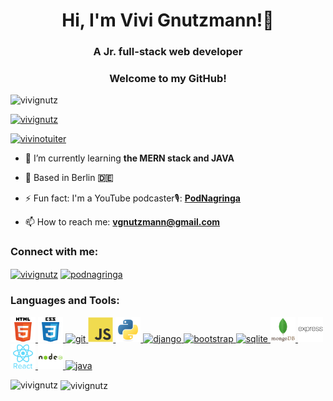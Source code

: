 <!--
**vivignutz/vivignutz** is a ✨ _special_ ✨ repository because its `README.md` (this file) appears on your GitHub profile.

Here are some ideas to get you started:

- 🔭 I’m currently working on ...
- 🌱 I’m currently learning ...
- 👯 I’m looking to collaborate on ...
- 🤔 I’m looking for help with ...
- 💬 Ask me about ...
- 📫 How to reach me: ...
- 😄 Pronouns: ...
- ⚡ Fun fact: ...
-->

<h1 align="center">Hi, I'm Vivi Gnutzmann!👋</h1>
<h3 align="center">A Jr. full-stack web developer</h3>
<h3 align="center">Welcome to my GitHub!</h3>

<p align="left"> <img src="https://komarev.com/ghpvc/?username=vivignutz&label=Profile%20views&color=0e75b6&style=flat" alt="vivignutz" /> </p>

<p align="left"> <a href="https://github.com/ryo-ma/github-profile-trophy"><img src="https://github-profile-trophy.vercel.app/?username=vivignutz" alt="vivignutz" /></a> </p>

<p align="left"> <a href="https://twitter.com/vivinotuiter" target="blank"><img src="https://img.shields.io/twitter/follow/vivinotuiter?logo=twitter&style=for-the-badge" alt="vivinotuiter" /></a> </p>

- 🌱 I’m currently learning **the MERN stack and JAVA**

- 📍 Based in Berlin **:de:**

- ⚡ Fun fact: I'm a YouTube podcaster🎙️: **[PodNagringa](https://www.youtube.com/@podnagringa)**

- 📫 How to reach me: **vgnutzmann@gmail.com**

<h3 align="left">Connect with me:</h3>
<p align="left">
<a href="https://twitter.com/vivignutz" target="blank"><img align="center" src="https://raw.githubusercontent.com/rahuldkjain/github-profile-readme-generator/master/src/images/icons/Social/twitter.svg" alt="vivignutz" height="30" width="40" /></a> <a href="https://www.youtube.com/@podnagringa" target="blank"><img align="center" src="https://www.vectorlogo.zone/logos/youtube/youtube-icon.svg" alt="podnagringa" height="30" width="40" /></a> </p>

<h3 align="left">Languages and Tools:</h3>
<p align="left"> <a href="https://www.w3.org/html/" target="_blank" rel="noreferrer"> <img src="https://raw.githubusercontent.com/devicons/devicon/master/icons/html5/html5-original-wordmark.svg" alt="html5" width="40" height="40"/> </a> <a href="https://www.w3schools.com/css/" target="_blank" rel="noreferrer"> <img src="https://raw.githubusercontent.com/devicons/devicon/master/icons/css3/css3-original-wordmark.svg" alt="css3" width="40" height="40"/> </a> <a href="https://git-scm.com/" target="_blank" rel="noreferrer"> <img src="https://www.vectorlogo.zone/logos/git-scm/git-scm-icon.svg" alt="git" width="40" height="40"/> </a> <a href="https://developer.mozilla.org/en-US/docs/Web/JavaScript" target="_blank" rel="noreferrer"> <img src="https://raw.githubusercontent.com/devicons/devicon/master/icons/javascript/javascript-original.svg" alt="javascript" width="40" height="40"/> </a> <a href="https://www.python.org" target="_blank" rel="noreferrer"> <img src="https://raw.githubusercontent.com/devicons/devicon/master/icons/python/python-original.svg" alt="python" width="40" height="40"/> </a> <a href="https://www.djangoproject.com/" target="_blank" rel="noreferrer"> <img src="https://www.vectorlogo.zone/logos/djangoproject/djangoproject-icon.svg" alt="django" width="40" height="40"/> </a> <a href="https://getbootstrap.com/" target="_blank" rel="noreferrer"> <img src="https://www.vectorlogo.zone/logos/getbootstrap/getbootstrap-icon.svg" alt="bootstrap" width="40" height="40"/> </a> <a href="https://www.sqlite.org/" target="_blank" rel="noreferrer"> <img src="https://www.vectorlogo.zone/logos/sqlite/sqlite-icon.svg" alt="sqlite" width="40" height="40"/> </a> <a href="https://www.mongodb.com/" target="_blank" rel="noreferrer"> <img src="https://raw.githubusercontent.com/devicons/devicon/master/icons/mongodb/mongodb-original-wordmark.svg" alt="mongodb" width="40" height="40"/> </a> <a href="https://expressjs.com" target="_blank" rel="noreferrer"> <img src="https://raw.githubusercontent.com/devicons/devicon/master/icons/express/express-original-wordmark.svg" alt="express" width="40" height="40"/> </a> <a href="https://reactjs.org/" target="_blank" rel="noreferrer"> <img src="https://raw.githubusercontent.com/devicons/devicon/master/icons/react/react-original-wordmark.svg" alt="react" width="40" height="40"/> </a> <a href="https://nodejs.org" target="_blank" rel="noreferrer"> <img src="https://raw.githubusercontent.com/devicons/devicon/master/icons/nodejs/nodejs-original-wordmark.svg" alt="nodejs" width="40" height="40"/> </a> <a href="https://www.java.com/" target="_blank" rel="noreferrer"> <img src="https://www.vectorlogo.zone/logos/java/java-icon.svg" alt="java" width="40" height="40"/> </a> </p>

<p><img align="left" src="https://github-readme-stats.vercel.app/api/top-langs?username=vivignutz&show_icons=true&locale=en&layout=compact" alt="vivignutz" /></p>

<p>&nbsp;<img align="center" src="https://github-readme-stats.vercel.app/api?username=vivignutz&show_icons=true&locale=en" alt="vivignutz" /></p>

<!-- <p><img align="center" src="https://github-readme-streak-stats.herokuapp.com/?user=vivignutz&" alt="vivignutz" /></p> -->
